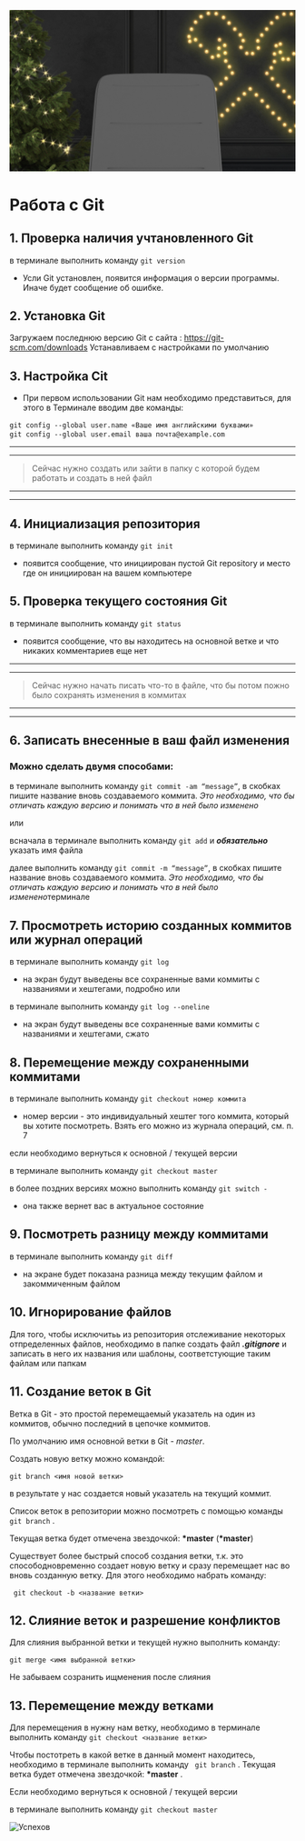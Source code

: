 ![logo](Conf_backNY_V8.jpg)

# Работа с Git
## 1. Проверка наличия учтановленного Git
в терминале выполнить команду `git version`

- Усли Git установлен, появится информация о версии программы. Иначе будет сообщение об ошибке.

## 2. Установка Git
Загружаем последнюю версию Git с сайта : https://git-scm.com/downloads
Устанавливаем с настройками по умолчанию

## 3. Настройка Cit

- При первом использовании Git нам необходимо представиться, для этого в Терминале вводим две команды:
```
git config --global user.name «Ваше имя английскими буквами»
git config --global user.email ваша почта@example.com
```

***
_______________________________________

> Сейчас нужно создать или зайти в папку с которой будем работать и создать в ней файл
***
_______________________________________
<!--- Сейчас нужно создать или зайти в папку с которой будем работать и создать в ней файл --->

## 4. Инициализация репозитория
в терминале выполнить команду `git init`
- появится сообщение, что инициирован пустой Git repository и место где он инициирован на вашем компьютере

## 5. Проверка текущего состояния Git

в терминале выполнить команду `git status`
- появится сообщение, что вы находитесь на основной ветке и что никаких комментариев еще нет

***
_______________________________________
> Сейчас нужно начать писать что-то в файле, что бы потом пожно было сохранять изменения в коммитах
***
_______________________________________
<!--- Сейчас нужно начать писать что-то в файле, что бы потом пожно было сохранять изменения в коммитах --->

## 6. Записать внесенные в ваш файл изменения

### Можно сделать двумя способами:


в терминале выполнить команду `git commit -am “message”`, в скобках пишите название вновь создаваемого коммита. *Это необходимо, что бы отличать каждую версию и понимать что в ней было изменено*

или

всначала в терминале выполнить команду `git add` и ***обязательно*** указать имя файла 

далее выполнить команду `git commit -m “message”`, в скобках пишите название вновь создаваемого коммита. *Это необходимо, что бы отличать каждую версию и понимать что в ней было изменено*терминале 

 ## 7. Просмотреть историю созданных коммитов или **журнал операций**

в терминале выполнить команду `git log` 
- на экран будут выведены все сохраненные вами коммиты с названиями и хештегами, подробно
или 

в терминале выполнить команду `git log --oneline` 
- на экран будут выведены все сохраненные вами коммиты с названиями и хештегами, сжато

## 8. Перемещение между сохраненными коммитами

в терминале выполнить команду `git checkout номер коммита` 
- номер версии - это индивидуальный хештег того коммита, который вы хотите посмотреть. Взять его можно из журнала операций, см. п. 7

если необходимо вернуться к основной / текущей версии

в терминале выполнить команду `git checkout master`

в более поздних версиях можно выполнить команду `git switch -` 
- она также вернет вас в актуальное состояние

## 9. Посмотреть разницу между коммитами

в терминале выполнить команду `git diff` 
- на экране будет показана разница между текущим файлом и закоммиченным файлом 


## 10. Игнорирование файлов

Для того, чтобы исключитьь из репозитория отслеживание некоторых отпределенных файлов, необходимо в папке создать файл ***.gitignore*** и записать в него их названия или шаблоны, соответстующие таким файлам или папкам

## 11. Создание веток в Git

Ветка в Git  - это простой перемещаемый указатель на один из коммитов, обычно последний в цепочке коммитов.

По умолчанию имя основной ветки в Git - *master*.

Создать новую ветку можно командой:
```
git branch <имя новой ветки>
```
в результате у нас создается новый указатель на текущий коммит.

Список веток в репозитории можно посмотреть с помощью команды ` git branch` . 

Текущая ветка будет отмечена звездочкой: __*master__ (**\*master**)

Существует более быстрый способ создания ветки, т.к. это способодновременно создает новую ветку и сразу перемещает нас во вновь созданную ветку. Для этого необходимо набрать команду:

```
 git checkout -b <название ветки>
 ```

## 12. Слияние веток и разрешение конфликтов

Для слияния выбранной ветки и текущей нужно выполнить команду:
```
git merge <имя выбранной ветки>
```

Не забываем созранить ищменения после слияния

## 13. Перемещение между ветками

Для перемещения в нужну нам ветку, необходимо в терминале выполнить команду `git checkout <название ветки>` 

Чтобы постотреть в какой ветке в данный момент находитесь, необходимо в терминале выполнить команду ` git branch` . Текущая ветка будет отмечена звездочкой: __*master__ .

Если необходимо вернуться к основной / текущей версии

в терминале выполнить команду `git checkout master`


















![Успехов](https://proprikol.ru/wp-content/uploads/2021/09/uspehov-v-rabote-krasivye-kartinki-10.jpg)